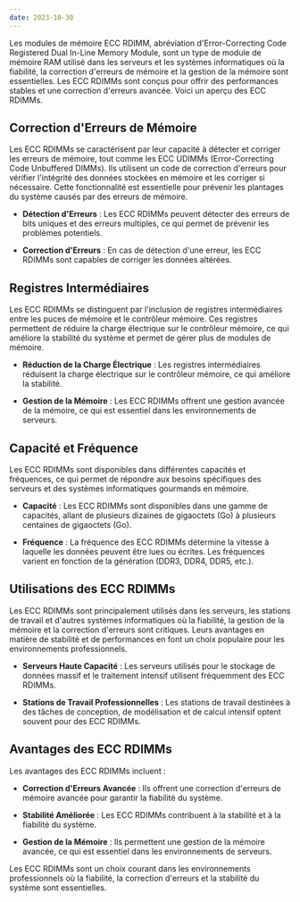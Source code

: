 ```yaml
---
date: 2023-10-30
---
```


Les modules de mémoire ECC RDIMM, abréviation d'Error-Correcting Code Registered Dual In-Line Memory Module, sont un type de module de mémoire RAM utilisé dans les serveurs et les systèmes informatiques où la fiabilité, la correction d'erreurs de mémoire et la gestion de la mémoire sont essentielles. Les ECC RDIMMs sont conçus pour offrir des performances stables et une correction d'erreurs avancée. Voici un aperçu des ECC RDIMMs.

## Correction d'Erreurs de Mémoire

Les ECC RDIMMs se caractérisent par leur capacité à détecter et corriger les erreurs de mémoire, tout comme les ECC UDIMMs (Error-Correcting Code Unbuffered DIMMs). Ils utilisent un code de correction d'erreurs pour vérifier l'intégrité des données stockées en mémoire et les corriger si nécessaire. Cette fonctionnalité est essentielle pour prévenir les plantages du système causés par des erreurs de mémoire.

- **Détection d'Erreurs** : Les ECC RDIMMs peuvent détecter des erreurs de bits uniques et des erreurs multiples, ce qui permet de prévenir les problèmes potentiels.

- **Correction d'Erreurs** : En cas de détection d'une erreur, les ECC RDIMMs sont capables de corriger les données altérées.

## Registres Intermédiaires

Les ECC RDIMMs se distinguent par l'inclusion de registres intermédiaires entre les puces de mémoire et le contrôleur mémoire. Ces registres permettent de réduire la charge électrique sur le contrôleur mémoire, ce qui améliore la stabilité du système et permet de gérer plus de modules de mémoire.

- **Réduction de la Charge Électrique** : Les registres intermédiaires réduisent la charge électrique sur le contrôleur mémoire, ce qui améliore la stabilité.

- **Gestion de la Mémoire** : Les ECC RDIMMs offrent une gestion avancée de la mémoire, ce qui est essentiel dans les environnements de serveurs.

## Capacité et Fréquence

Les ECC RDIMMs sont disponibles dans différentes capacités et fréquences, ce qui permet de répondre aux besoins spécifiques des serveurs et des systèmes informatiques gourmands en mémoire.

- **Capacité** : Les ECC RDIMMs sont disponibles dans une gamme de capacités, allant de plusieurs dizaines de gigaoctets (Go) à plusieurs centaines de gigaoctets (Go).

- **Fréquence** : La fréquence des ECC RDIMMs détermine la vitesse à laquelle les données peuvent être lues ou écrites. Les fréquences varient en fonction de la génération (DDR3, DDR4, DDR5, etc.).

## Utilisations des ECC RDIMMs

Les ECC RDIMMs sont principalement utilisés dans les serveurs, les stations de travail et d'autres systèmes informatiques où la fiabilité, la gestion de la mémoire et la correction d'erreurs sont critiques. Leurs avantages en matière de stabilité et de performances en font un choix populaire pour les environnements professionnels.

- **Serveurs Haute Capacité** : Les serveurs utilisés pour le stockage de données massif et le traitement intensif utilisent fréquemment des ECC RDIMMs.

- **Stations de Travail Professionnelles** : Les stations de travail destinées à des tâches de conception, de modélisation et de calcul intensif optent souvent pour des ECC RDIMMs.

## Avantages des ECC RDIMMs

Les avantages des ECC RDIMMs incluent :

- **Correction d'Erreurs Avancée** : Ils offrent une correction d'erreurs de mémoire avancée pour garantir la fiabilité du système.

- **Stabilité Améliorée** : Les ECC RDIMMs contribuent à la stabilité et à la fiabilité du système.

- **Gestion de la Mémoire** : Ils permettent une gestion de la mémoire avancée, ce qui est essentiel dans les environnements de serveurs.

Les ECC RDIMMs sont un choix courant dans les environnements professionnels où la fiabilité, la correction d'erreurs et la stabilité du système sont essentielles.

